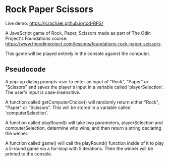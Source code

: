 #  Rock Paper Scissors 
Live demo: https://jcrachael.github.io/tod-RPS/

A JavaScript game of Rock, Paper, Scissors made as part of The Odin Project's Foundations course: https://www.theodinproject.com/lessons/foundations-rock-paper-scissors.

This game will be played entirely in the console against the computer.

## Pseudocode
A pop-up dialog prompts user to enter an input of "Rock", "Paper" or "Scissors" and saves the player's input in a variable called 'playerSelection'. The user's input is case-insensitive.

A function called getComputerChoice() will randomly return either "Rock", "Paper" or "Scissors". This will be stored in a variable called 'computerSelection'.

A function called playRound() will take two parameters, playerSelection and computerSelection, determine who wins, and then return a string declaring the winner.

A function called game() will call the playRound() function inside of it to play a 5-round game via a for-loop with 5 iterations. Then the winner will be printed to the console.


